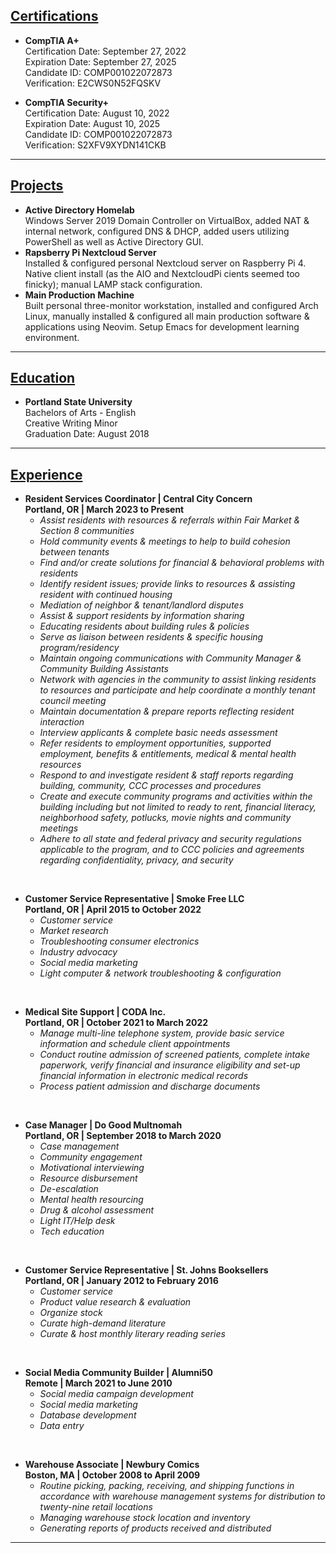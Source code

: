 ## <u>Certifications</u>
* **CompTIA A+**  
Certification Date: September 27, 2022  
Expiration Date: September 27, 2025  
Candidate ID: COMP001022072873  
Verification: E2CWS0N52FQSKV

* **CompTIA Security+**  
Certification Date: August 10, 2022  
Expiration Date: August 10, 2025  
Candidate ID: COMP001022072873  
Verification: S2XFV9XYDN141CKB 

---

## <u>Projects</u>
* **Active Directory Homelab**  
Windows Server 2019 Domain Controller on VirtualBox, added NAT & internal network, configured DNS & DHCP, added users utilizing PowerShell as well as Active Directory GUI.  
* **Rapsberry Pi Nextcloud Server**  
Installed & configured personal Nextcloud server on Raspberry Pi 4. Native client install (as the AIO and NextcloudPi cients seemed too finicky); manual LAMP stack configuration.  
* **Main Production Machine**  
Built personal three-monitor workstation, installed and configured Arch Linux, manually installed & configured all main production software & applications using Neovim. Setup Emacs for development learning environment.  

---

## <u>Education</u>
* **Portland State University**  
Bachelors of Arts - English  
Creative Writing Minor  
Graduation Date: August 2018  

---

## <u>Experience</u>
* **Resident Services Coordinator  |  Central City Concern  
Portland, OR | March 2023 to Present**
    * *Assist residents with resources & referrals within Fair Market & Section 8 communities*
    * *Hold community events & meetings to help to build cohesion between tenants*
    * *Find and/or create solutions for financial & behavioral problems with residents*
    * *Identify resident issues; provide links to resources & assisting resident with continued housing*
    * *Mediation of neighbor & tenant/landlord disputes*
    * *Assist & support residents by information sharing*
    * *Educating residents about building rules & policies*
    * *Serve as liaison between residents & specific housing program/residency*
    * *Maintain ongoing communications with Community Manager & Community Building Assistants*
    * *Network with agencies in the community to assist linking residents to resources and participate and help coordinate a monthly tenant council meeting*
    * *Maintain documentation & prepare reports reflecting resident interaction*
    * *Interview applicants & complete basic needs assessment*
    * *Refer residents to employment opportunities, supported employment, benefits & entitlements, medical & mental health resources*
    * *Respond to and investigate resident & staff reports regarding building, community, CCC processes and procedures*
    * *Create and execute community programs and activities within the building including but not limited to ready to rent, financial literacy, neighborhood safety, potlucks, movie nights and community meetings*
    * *Adhere to all state and federal privacy and security regulations applicable to the program, and to CCC policies and agreements regarding confidentiality, privacy, and security*
 
&nbsp;

* **Customer Service Representative | Smoke Free LLC  
Portland, OR | April 2015 to October 2022**
    * *Customer service*
    * *Market research*
    * *Troubleshooting consumer electronics*
    * *Industry advocacy*
    * *Social media marketing*
    * *Light computer & network troubleshooting & configuration*
  
&nbsp;

* **Medical Site Support | CODA Inc.  
Portland, OR | October 2021 to March 2022**
    * *Manage multi-line telephone system, provide basic service information and schedule client appointments*
    * *Conduct routine admission of screened patients, complete intake paperwork, verify financial and insurance eligibility and set-up financial information in electronic medical records*
    * *Process patient admission and discharge documents*  

&nbsp;

* **Case Manager | Do Good Multnomah  
Portland, OR | September 2018 to March 2020**
    * *Case management*
    * *Community engagement*
    * *Motivational interviewing*
    * *Resource disbursement*
    * *De-escalation*
    * *Mental health resourcing*
    * *Drug & alcohol assessment*
    * *Light IT/Help desk*
    * *Tech education*  

&nbsp;

* **Customer Service Representative | St. Johns Booksellers  
Portland, OR | January 2012 to February 2016**  
    * *Customer service*
    * *Product value research & evaluation*
    * *Organize stock*
    * *Curate high-demand literature*
    * *Curate & host monthly literary reading series*

&nbsp;

* **Social Media Community Builder | Alumni50  
Remote | March 2021 to June 2010**
    * *Social media campaign development*
    * *Social media marketing*
    * *Database development*
    * *Data entry*

&nbsp;

* **Warehouse Associate | Newbury Comics  
Boston, MA | October 2008 to April 2009**  
    * *Routine picking, packing, receiving, and shipping functions in accordance with warehouse management systems for distribution to twenty-nine retail locations* 
    * *Managing warehouse stock location and inventory*
    * *Generating reports of products received and distributed*

---

